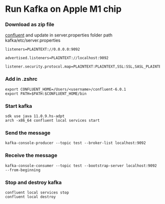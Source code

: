 
# Run Kafka on Apple M1 chip

###  Download as zip file
[confluent](https://www.confluent.io/get-started/?product=software)
and update in server.properties
folder path kafka/etc/server.properties
```
listeners=PLAINTEXT://0.0.0.0:9092

advertised.listeners=PLAINTEXT://localhost:9092

listener.security.protocol.map=PLAINTEXT:PLAINTEXT,SSL:SSL,SASL_PLAINTEXT:SASL_PLAINTEXT,SASL_SSL:SASL_SSL
```

### Add in .zshrc
```
export CONFLUENT_HOME=/Users/<username>/confluent-6.0.1
export PATH=$PATH:$CONFLUENT_HOME/bin
```

### Start kafka
```
sdk use java 11.0.9.hs-adpt
arch -x86_64 confluent local services start
```

### Send the message
```
kafka-console-producer --topic test --broker-list localhost:9092
```


### Receive the message
```
kafka-console-consumer --topic test --bootstrap-server localhost:9092 --from-beginning
```

### Stop and destroy kafka
```
confluent local services stop
confluent local destroy
```
